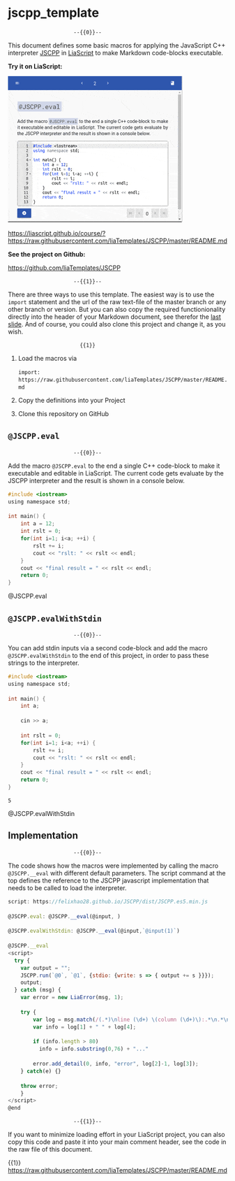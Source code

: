 <!--
author:   André Dietrich

email:    andre.dietrich@ovgu.de

version:  0.3.0

language: en

narrator: US English Female

comment:  Two macros that can be used to execute C++ snippets in LiaScript.


script:   https://felixhao28.github.io/JSCPP/dist/JSCPP.es5.min.js

@JSCPP.__eval
<script>
  try {
    var output = "";
    JSCPP.run(`@0`, `@1`, {stdio: {write: s => { output += s }}});
    output;
  } catch (msg) {
    var error = new LiaError(msg, 1);
    try {
        var log = msg.match(/(.*)\nline (\d+) \(column (\d+)\):.*\n.*\n(.*)/);
        var info = log[1] + " " + log[4];
        if (info.length > 80)
          info = info.substring(0,76) + "..."
        error.add_detail(0, info, "error", log[2]-1, log[3]);
    } catch(e) {}
    throw error;
    }
</script>
@end

@JSCPP.eval: @JSCPP.__eval(@input, )

@JSCPP.evalWithStdin: @JSCPP.__eval(@input,`@input(1)`)

-->

# jscpp_template


                         --{{0}}--
This document defines some basic macros for applying the JavaScript C++
interpreter [JSCPP](https://felixhao28.github.io/JSCPP) in
[LiaScript](https://LiaScript.github.io) to make Markdown code-blocks
executable.

__Try it on LiaScript:__

<!-- hidden = "true" -->
![demo](demo.gif)

https://liascript.github.io/course/?https://raw.githubusercontent.com/liaTemplates/JSCPP/master/README.md

__See the project on Github:__

https://github.com/liaTemplates/JSCPP

                         --{{1}}--
There are three ways to use this template. The easiest way is to use the
`import` statement and the url of the raw text-file of the master branch or any
other branch or version. But you can also copy the required functionionality
directly into the header of your Markdown document, see therefor the
[last slide](#4). And of course, you could also clone this project and change
it, as you wish.

                           {{1}}
1. Load the macros via

   `import: https://raw.githubusercontent.com/liaTemplates/JSCPP/master/README.md`

2. Copy the definitions into your Project

3. Clone this repository on GitHub


## `@JSCPP.eval`


                         --{{0}}--
Add the macro `@JSCPP.eval` to the end a single C++ code-block to make it
executable and editable in LiaScript. The current code gets evaluate by the
JSCPP interpreter and the result is shown in a console below.


``` c
#include <iostream>
using namespace std;

int main() {
    int a = 12;
    int rslt = 0;
    for(int i=1; i<a; ++i) {
        rslt += i;
        cout << "rslt: " << rslt << endl;
    }
    cout << "final result = " << rslt << endl;
    return 0;
}
```
@JSCPP.eval



## `@JSCPP.evalWithStdin`

                         --{{0}}--
You can add stdin inputs via a second code-block and add the macro
`@JSCPP.evalWithStdin` to the end of this project, in order to pass these
strings to the interpreter.


```c
#include <iostream>
using namespace std;

int main() {
    int a;

    cin >> a;

    int rslt = 0;
    for(int i=1; i<a; ++i) {
        rslt += i;
        cout << "rslt: " << rslt << endl;
    }
    cout << "final result = " << rslt << endl;
    return 0;
}
```
``` text +stdin
5
```
@JSCPP.evalWithStdin


## Implementation

                         --{{0}}--
The code shows how the macros were implemented by calling the macro
`@JSCPP.__eval` with different default parameters. The script command at the top
defines the reference to the JSCPP javascript implementation that needs to be
called to load the interpreter.

``` js
script: https://felixhao28.github.io/JSCPP/dist/JSCPP.es5.min.js

@JSCPP.eval: @JSCPP.__eval(@input, )

@JSCPP.evalWithStdin: @JSCPP.__eval(@input,`@input(1)`)

@JSCPP.__eval
<script>
  try {
    var output = "";
    JSCPP.run(`@0`, `@1`, {stdio: {write: s => { output += s }}});
    output;
  } catch (msg) {
    var error = new LiaError(msg, 1);

    try {
        var log = msg.match(/(.*)\nline (\d+) \(column (\d+)\):.*\n.*\n(.*)/);
        var info = log[1] + " " + log[4];

        if (info.length > 80)
          info = info.substring(0,76) + "..."

        error.add_detail(0, info, "error", log[2]-1, log[3]);
    } catch(e) {}

    throw error;
    }
</script>
@end
```

                         --{{1}}--
If you want to minimize loading effort in your LiaScript project, you can also
copy this code and paste it into your main comment header, see the code in the
raw file of this document.

{{1}} https://raw.githubusercontent.com/liaTemplates/JSCPP/master/README.md
